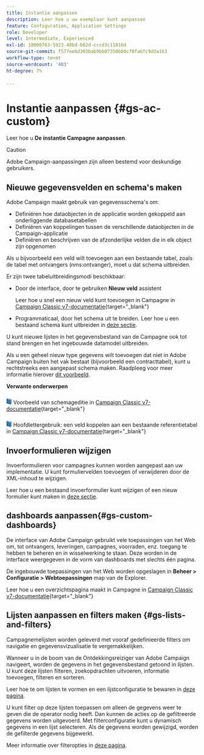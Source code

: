 ```yaml
---
title: Instantie aanpassen
description: Leer hoe u uw exemplaar kunt aanpassen
feature: Configuration, Application Settings
role: Developer
level: Intermediate, Experienced
exl-id: 18000763-5923-48bd-b62d-cccd3c11016d
source-git-commit: f577ee6d303bab9bb07350b60cf0fa6fc9d3a163
workflow-type: tm+mt
source-wordcount: '483'
ht-degree: 7%

---
```


# Instantie aanpassen {#gs-ac-custom}

Leer hoe u **De instantie Campagne aanpassen**.

>[!CAUTION]
>
>Adobe Campaign-aanpassingen zijn alleen bestemd voor deskundige gebruikers.

## Nieuwe gegevensvelden en schema&#39;s maken

Adobe Campaign maakt gebruik van gegevensschema&#39;s om:

* Definiëren hoe dataobjecten in de applicatie worden gekoppeld aan onderliggende databasetabellen
* Definiëren van koppelingen tussen de verschillende dataobjecten in de Campaign-applicatie
* Definiëren en beschrijven van de afzonderlijke velden die in elk object zijn opgenomen

Als u bijvoorbeeld een veld wilt toevoegen aan een bestaande tabel, zoals de tabel met ontvangers (nms:ontvanger), moet u dat schema uitbreiden.

Er zijn twee tabeluitbreidingsmodi beschikbaar:

* Door de interface, door te gebruiken **Nieuw veld** assistent

  Leer hoe u snel een nieuw veld kunt toevoegen in Campagne in [Campaign Classic v7-documentatie](https://experienceleague.adobe.com/docs/campaign-classic/using/configuring-campaign-classic/editing-schemas/new-field-wizard.html#configuring-campaign-classic){target="_blank"}

* Programmaticaal, door het schema uit te breiden. Leer hoe u een bestaand schema kunt uitbreiden in [deze sectie](../dev/extend-schema.md).

U kunt nieuwe lijsten in het gegevensbestand van de Campagne ook tot stand brengen en het ingebouwde datamodel uitbreiden.

Als u een geheel nieuw type gegevens wilt toevoegen dat niet in Adobe Campaign buiten het vak bestaat (bijvoorbeeld een contracttabel), kunt u rechtstreeks een aangepast schema maken. Raadpleeg voor meer informatie hierover [dit voorbeeld](../dev/create-schema.md#example--creating-a-contract-table).

**Verwante onderwerpen**

![](../assets/do-not-localize/book.png) Voorbeeld van schemageditie in [Campaign Classic v7-documentatie](https://experienceleague.adobe.com/docs/campaign-classic/using/configuring-campaign-classic/editing-schemas/examples-of-schemas-edition.html#configuring-campaign-classic){target="_blank"}

![](../assets/do-not-localize/book.png) Hoofdlettergebruik: een veld koppelen aan een bestaande referentietabel in [Campaign Classic v7-documentatie](https://experienceleague.adobe.com/docs/campaign-classic/using/configuring-campaign-classic/editing-schemas/examples-of-schemas-edition.html#uc-link){target="_blank"}


## Invoerformulieren wijzigen

Invoerformulieren voor campagnes kunnen worden aangepast aan uw implementatie. U kunt formuliervelden toevoegen of verwijderen door de XML-inhoud te wijzigen.

Leer hoe u een bestaand invoerformulier kunt wijzigen of een nieuw formulier kunt maken in [deze sectie](../dev/forms.md).

## dashboards aanpassen{#gs-custom-dashboards}

De interface van Adobe Campaign gebruikt vele toepassingen van het Web om, tot ontvangers, leveringen, campagnes, voorraden, enz. toegang te hebben te beheren en in wisselwerking te staan. Deze worden in de interface weergegeven in de vorm van dashboards met slechts één pagina.

De ingebouwde toepassingen van het Web worden opgeslagen in **Beheer > Configuratie > Webtoepassingen** map van de Explorer.

Leer hoe u een overzichtspagina maakt in Campagne in [Campaign Classic v7-documentatie](https://experienceleague.adobe.com/docs/campaign-classic/using/designing-content/web-applications/use-cases--creating-overviews.html#creating-a-single-page-web-application){target="_blank"}


## Lijsten aanpassen en filters maken {#gs-lists-and-filters}

Campagnemelijsten worden geleverd met vooraf gedefinieerde filters om navigatie en gegevensvizualisatie te vergemakkelijken.

Wanneer u in de boom van de Ontdekkingsreiziger van Adobe Campaign navigeert, worden de gegevens in het gegevensbestand getoond in lijsten. U kunt deze lijsten filteren, zoekopdrachten uitvoeren, informatie toevoegen, filteren en sorteren.

Leer hoe te om lijsten te vormen en een lijstconfiguratie te bewaren in [deze pagina](../start/campaign-ui.md).

U kunt filter op deze lijsten toepassen om alleen de gegevens weer te geven die de operator nodig heeft. Dan kunnen de acties op de gefiltreerde gegevens worden uitgevoerd. Met filterconfiguratie kunt u dynamisch gegevens in een lijst selecteren. Als de gegevens worden gewijzigd, worden de gefilterde gegevens bijgewerkt.

Meer informatie over filteropties in [deze pagina](../audiences/create-filters.md).
